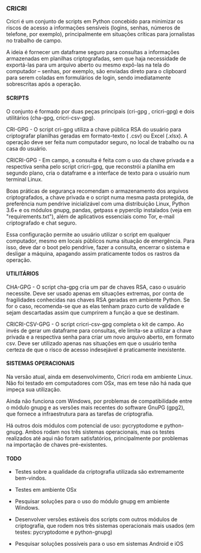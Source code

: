 
### CRICRI

Cricri é um conjunto de scripts em Python concebido para minimizar os riscos de acesso a informações sensíveis (logins, senhas, números de telefone, por exemplo), principalmente em situações críticas para jornalistas no trabalho de campo.

A ideia é fornecer um dataframe seguro para consultas a informações armazenadas em planilhas criptografadas, sem que haja necessidade de exportá-las para um arquivo aberto ou mesmo expô-las na tela do computador – senhas, por exemplo, são enviadas direto para o clipboard para serem coladas em formulários de login, sendo imediatamente sobrescritas após a operação.

#### SCRIPTS
O conjunto é formado por duas peças principais (cri-gpg , cricri-gpg) e dois utilitários (cha-gpg, cricri-csv-gpg). 

CRI-GPG - O script cri-gpg utiliza a chave pública RSA do usuário para criptografar planilhas geradas em formato-texto ( .csv) ou Excel (.xlsx). A operação deve ser feita num computador seguro, no local de trabalho ou na casa do usuário.

CRICRI-GPG - Em campo, a consulta é feita com o uso da chave privada e a respectiva senha pelo script cricri-gpg, que reconstrói a planilha em segundo plano, cria o dataframe e a interface de texto para o usuário num terminal Linux. 

Boas práticas de segurança recomendam o armazenamento dos arquivos criptografados, a chave privada e o script numa mesma pasta protegida, de preferência num pendrive inicializável com uma distribuição Linux, Python 3.6+ e os módulos gnupg, pandas, getpass e pyperclip instalados (veja em "requirements.txt"), além de aplicativos essenciais como Tor, e-mail criptografado e chat seguro.

Essa configuração permite ao usuário utilizar o script em qualquer computador, mesmo em locais públicos numa situação de emergência. Para isso, deve dar o boot pelo pendrive, fazer a consulta, encerrar o sistema e desligar a máquina, apagando assim praticamente todos os rastros da operação.

#### UTILITÁRIOS
CHA-GPG - O script cha-gpg cria um par de chaves RSA, caso o usuário necessite. Deve ser usado apenas em situações extremas, por conta de fragilidades conhecidas nas chaves RSA geradas em ambiente Python. Se for o caso, recomenda-se que as elas tenham prazo curto de validade e sejam descartadas assim que cumprirem a função a que se destinam. 

CRICRI-CSV-GPG - O script cricri-csv-gpg completa o kit de campo. Ao invés de gerar um dataframe para consultas, ele limita-se a utilizar a chave privada e a respectiva senha para criar um novo arquivo aberto, em formato csv. Deve ser utilizado apenas nas situações em que o usuário tenha certeza de que o risco de acesso indesejável é praticamente inexistente.


#### SISTEMAS OPERACIONAIS
Na versão atual, ainda em desenvolvimento, Cricri roda em ambiente Linux. Não foi testado em computadores com OSx, mas em tese não há nada que impeça sua utilização.

Ainda não funciona com Windows, por problemas de compatibilidade entre o módulo gnupg e as versões mais recentes do software GnuPG (gpg2), que fornece a infraestrutura para as tarefas de criptografia.

Há outros dois módulos com potencial de uso: pycryptodome e python-gnupg. Ambos rodam nos três sistemas operacionais, mas os testes realizados até aqui não foram satisfatórios, principalmente por problemas na importação de chaves pré-existentes.

#### TODO
- Testes sobre a qualidade da criptografia utilizada são extremamente bem-vindos.

- Testes em ambiente OSx

- Pesquisar soluções para o uso do módulo gnupg em ambiente Windows.

- Desenvolver versões estáveis dos scripts com outros módulos de criptografia, que rodem nos três sistemas operacionais mais usados (em testes: pycryptodome e python-gnupg)

- Pesquisar soluções possíveis para o uso em sistemas Android e iOS


